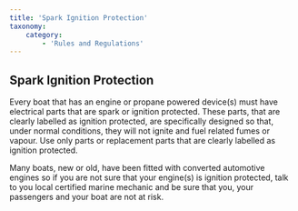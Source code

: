 ```yaml
---
title: 'Spark Ignition Protection'
taxonomy:
    category:
        - 'Rules and Regulations'
---
```


## Spark Ignition Protection

Every boat that has an engine or propane powered device(s) must have electrical parts that are spark or ignition protected. These parts, that are clearly labelled as ignition protected, are specifically designed so that, under normal conditions, they will not ignite and fuel related fumes or vapour. Use only parts or replacement parts that are clearly labelled as ignition protected.

Many boats, new or old, have been fitted with converted automotive engines so if you are not sure that your engine(s) is ignition protected, talk to you local certified marine mechanic and be sure that you, your passengers and your boat are not at risk.